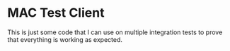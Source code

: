 # MAC Test Client

This is just some code that I can use on multiple integration tests to prove
that everything is working as expected.
